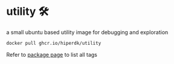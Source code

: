 # utility 🛠️

a small ubuntu based utility image for debugging and exploration

```bash
docker pull ghcr.io/hiperdk/utility
```

Refer to [package page](https://github.com/hiperdk/utility/pkgs/container/utility) to list all tags
